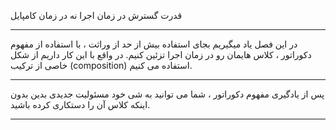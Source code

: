 قدرت گسترش در زمان اجرا نه در زمان کامپایل

---

در این فصل یاد میگیریم بجای استفاده بیش از حد از وراثت ، با استفاده از مفهوم دکوراتور ، کلاس هایمان رو در زمان اجرا تزئین کنیم. در واقع با این کار داریم از شکل خاصی از ترکیب (composition) استفاده می کنیم.

---

پس از یادگیری مفهوم دکوراتور ، شما می توانید به شی خود مسئولیت جدیدی بدین بدون اینکه کلاس آن را دستکاری کرده باشید.

---


